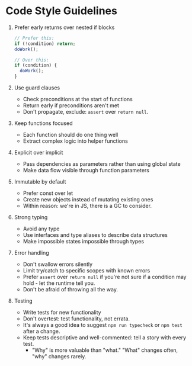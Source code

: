 # Code Style Guidelines

1. Prefer early returns over nested if blocks
   ```typescript
   // Prefer this:
   if (!condition) return;
   doWork();
   
   // Over this:
   if (condition) {
     doWork();
   }
   ```

2. Use guard clauses
   - Check preconditions at the start of functions
   - Return early if preconditions aren't met
   - Don't propagate, exclude: `assert` over `return null`.

3. Keep functions focused
   - Each function should do one thing well
   - Extract complex logic into helper functions

4. Explicit over implicit
   - Pass dependencies as parameters rather than using global state
   - Make data flow visible through function parameters

5. Immutable by default
   - Prefer const over let
   - Create new objects instead of mutating existing ones
   - Within reason: we're in JS, there is a GC to consider.

6. Strong typing
   - Avoid any type
   - Use interfaces and type aliases to describe data structures
   - Make impossible states impossible through types

7. Error handling
   - Don't swallow errors silently
   - Limit try/catch to specific scopes with known errors
   - Prefer `assert` over `return null` if you're not sure
     if a condition may hold - let the runtime tell you.
   - Don't be afraid of throwing all the way.

8. Testing
   - Write tests for new functionality
   - Don't overtest: test functionality, not errata.
   - It's always a good idea to suggest `npm run typecheck` or `npm test` after a change.
   - Keep tests descriptive and well-commented: tell a story with every test.
      - "Why" is more valuable than "what." "What" changes often, "why" changes rarely.

